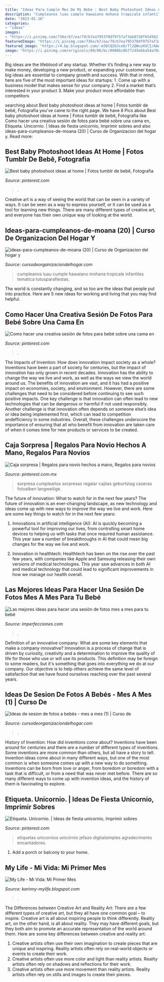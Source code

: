 ```yaml
---
title: "Ideas Para Cumple Mes De Mi Bebe : Best Baby Photoshoot Ideas At Home"
description: "Cumpleanos luau cumple hawaiano mohana tropicale infantiles tematica tutusparafiestas"
date: "2023-01-26"
categories:
- "ideas"
images:
- "https://i.pinimg.com/736x/b7/ea/79/b7ea795370df9757af3ab8710f654562.jpg"
featuredImage: "https://i.pinimg.com/736x/b7/ea/79/b7ea795370df9757af3ab8710f654562.jpg"
featured_image: "https://4.bp.blogspot.com/-m36CQ2OJce0/Tl2QWuzH3CI/AAAAAAAADN4/2dIaMo__qag/s1600/IMG_4245.JPG"
image: "https://i.pinimg.com/originals/09/06/bc/0906bc8b77245ebba54a78df0e1cae5f.jpg"
---
```



Big ideas are the lifeblood of any startup. Whether it’s finding a new way to make money, developing a new product, or expanding your customer base, big ideas are essential to company growth and success. With that in mind, here are five of the most important ideas for startups: 1. Come up with a business model that makes sense for your company 2. Find a market that’s interested in your product 3. Make your product more affordable than competitors 
	

		
searching about Best baby photoshoot ideas at home | Fotos tumblr de bebê, Fotografia you've came to the right page. We have 8 Pics about Best baby photoshoot ideas at home | Fotos tumblr de bebê, Fotografia like Como hacer una creativa sesión de fotos para bebé sobre una cama en, Etiqueta. Unicornio. | Ideas de fiesta unicornio, Imprimir sobres and also ideas-para-cumpleanos-de-moana (20) | Curso de Organizacion del hogar y. Read more:
		
    
## Best Baby Photoshoot Ideas At Home | Fotos Tumblr De Bebê, Fotografia

<img loading=lazy src="https://i.pinimg.com/736x/4d/56/ba/4d56ba9f808f1fc82acfba05475085ed.jpg" onerror="this.onerror=null;this.src='https://tse3.mm.bing.net/th?id=OIP.HgGNWBKBSbP1IkUP-1yL9wHaLH&amp;pid=15.1';" alt="Best baby photoshoot ideas at home | Fotos tumblr de bebê, Fotografia">

_Source: pinterest.com_

>. 

	

Creative art is a way of seeing the world that can be seen in a variety of ways. It can be seen as a way to express yourself, or it can be used as a tool for learning new things. There are many different types of creative art, and everyone has their own unique way of looking at the world.

    
## Ideas-para-cumpleanos-de-moana (20) | Curso De Organizacion Del Hogar Y

<img loading=lazy src="https://cursodeorganizaciondelhogar.com/wp-content/uploads/2017/07/ideas-para-cumpleanos-de-moana-20.jpg" onerror="this.onerror=null;this.src='https://tse3.mm.bing.net/th?id=OIP.tQ_kjA0on0qzCqTQFse8HAHaEK&amp;pid=15.1';" alt="ideas-para-cumpleanos-de-moana (20) | Curso de Organizacion del hogar y">

_Source: cursodeorganizaciondelhogar.com_

>cumpleanos luau cumple hawaiano mohana tropicale infantiles tematica tutusparafiestas. 

	

The world is constantly changing, and so too are the ideas that people put into practice. Here are 5 new ideas for working and living that you may find helpful.

    
## Como Hacer Una Creativa Sesión De Fotos Para Bebé Sobre Una Cama En

<img loading=lazy src="https://i.pinimg.com/736x/b7/ea/79/b7ea795370df9757af3ab8710f654562.jpg" onerror="this.onerror=null;this.src='https://tse1.mm.bing.net/th?id=OIP.a7WFNCBm_JaoM0mRhzUjoQHaIe&amp;pid=15.1';" alt="Como hacer una creativa sesión de fotos para bebé sobre una cama en">

_Source: pinterest.com_

>. 

	

The Impacts of Invention: How does innovation impact society as a whole?
Inventions have been a part of society for centuries, but the impact of innovation has only grown in recent decades. Innovation has the ability to change the way we live and work, as well as the ways we view the world around us. The benefits of innovation are vast, and it has had a positive impact on economies, society, and environment. However, there are some challenges that need to be considered before continuing to see such positive impacts. One key challenge is that innovation can often lead to new technologies that can be dangerous or harmful if not used responsibly. Another challenge is that innovation often depends on someone else’s idea or idea being implemented first, which can lead to competition andefficiency in some industries. Overall, these challenges underscore the importance of ensuring that all who benefit from innovation are taken care of when it comes time for new products or services to be created.

    
## Caja Sorpresa | Regalos Para Novio Hechos A Mano, Regalos Para Novios

<img loading=lazy src="https://i.pinimg.com/736x/d3/04/47/d304472d8cdbf51b0ad95d8767e913f7.jpg" onerror="this.onerror=null;this.src='https://tse1.mm.bing.net/th?id=OIP.RN8sacUaw4oyaC8GCDB0jwHaML&amp;pid=15.1';" alt="Caja sorpresa | Regalos para novio hechos a mano, Regalos para novios">

_Source: pinterest.com.mx_

>sorpresa cumpleaños sorpresas regalar cajitas geburtstag caseras fotoalben langweilige. 

	

The future of innovation: What to watch for in the next few years?
The future of innovation is an ever-changing landscape, as new technology and ideas come up with new ways to improve the way we live and work. Here are some key things to watch for in the next few years: 
1. Innovations in artificial intelligence (AI): AI is quickly becoming a powerful tool for improving our lives, from controlling smart home devices to helping us with tasks that once required human assistance. This year saw a number of breakthroughs in AI that could mean big changes for the way we live and work. 

2. Innovation in healthtech: Healthtech has been on the rise over the past few years, with companies like Apple and Samsung releasing their own versions of medical technologies. This year saw advances in both AI and medical technology that could lead to significant improvements in how we manage our health overall. 


    
## Las Mejores Ideas Para Hacer Una Sesión De Fotos Mes A Mes Para Tu Bebé

<img loading=lazy src="https://www.blogdelfotografo.com/wp-content/uploads/2015/01/Louish-Pixel_Creatividad.jpg" onerror="this.onerror=null;this.src='https://tse2.mm.bing.net/th?id=OIP.DvGSaw765fm_xtAXDEW0CAHaE8&amp;pid=15.1';" alt="Las mejores ideas para hacer una sesión de fotos mes a mes para tu bebé">

_Source: imperfecciones.com_

>. 

	

Definition of an innovative company: What are some key elements that make a company innovative?
Innovation is a process of change that is driven by curiosity, creativity and a determination to improve the quality of life for those who use or will use its products. This definition may be foreign to some readers, but it's something that goes into everything we do at our company. Our objective is to help others achieve the same level of satisfaction that we have found ourselves reaching over the past several years.

    
## Ideas De Sesion De Fotos A Bebés - Mes A Mes (1) | Curso De

<img loading=lazy src="https://cursodeorganizaciondelhogar.com/wp-content/uploads/2016/09/Ideas-de-sesion-de-fotos-a-bebés-mes-a-mes-1-512x1024.jpg" onerror="this.onerror=null;this.src='https://tse4.mm.bing.net/th?id=OIP.SRFAfR5-PJZEKEHgJbQXTAHaO0&amp;pid=15.1';" alt="Ideas de sesion de fotos a bebés - mes a mes (1) | Curso de">

_Source: cursodeorganizaciondelhogar.com_

>. 

	

History of Invention: How did inventions come about?
Inventions have been around for centuries and there are a number of different types of inventions. Some inventions are more common than others, but all have a story to tell. Invention ideas come about in many different ways, but one of the most common is when someone comes up with a new way to do something. Inventions can be born from love or anger, from boredom or boredom with a task that is difficult, or from a need that was never met before. There are so many different ways to come up with invention ideas, and the history of them is fascinating to explore.

    
## Etiqueta. Unicornio. | Ideas De Fiesta Unicornio, Imprimir Sobres

<img loading=lazy src="https://i.pinimg.com/originals/09/06/bc/0906bc8b77245ebba54a78df0e1cae5f.jpg" onerror="this.onerror=null;this.src='https://tse3.mm.bing.net/th?id=OIP.bVi9m7ZAOveLwkL1J-Gl7gHaM_&amp;pid=15.1';" alt="Etiqueta. Unicornio. | Ideas de fiesta unicornio, Imprimir sobres">

_Source: pinterest.com_

>etiquetas unicornios unicórnio jefazo digitalsimples agradecimento encantadores. 

	

1. Add a porch or balcony to your home.

    
## My Life - Mi Vida: Mi Primer Mes

<img loading=lazy src="https://4.bp.blogspot.com/-m36CQ2OJce0/Tl2QWuzH3CI/AAAAAAAADN4/2dIaMo__qag/s1600/IMG_4245.JPG" onerror="this.onerror=null;this.src='https://tse4.mm.bing.net/th?id=OIP.0HXQZmzKNhydxlOcezfBGAHaLI&amp;pid=15.1';" alt="My Life - Mi Vida: Mi Primer Mes">

_Source: karinny-mylife.blogspot.com_

>. 

	

The Differences between Creative Art and Reality Art: There are a few different types of creative art, but they all have one common goal – to inspire.
Creative art is all about inspiring people to think differently. Reality art, on the other hand, is all about reality. They may have different goals, but they both aim to promote an accurate representation of the world around them. Here are some key differences between creative and reality art: 
1) Creative artists often use their own imagination to create pieces that are unique and inspiring. Reality artists often rely on real-world objects or events to create their work. 
2) Creative artists often use more color and light than reality artists. Reality artists often rely on shadows and reflections for their work. 
3) Creative artists often use more movement than reality artists. Reality artists often rely on stills and images to create their pieces.

